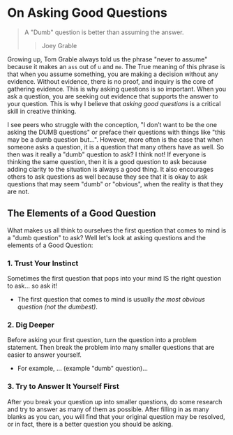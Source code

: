 # On Asking Good Questions

> A "Dumb" question is better than assuming the answer.
>
> > Joey Grable

Growing up, Tom Grable always told us the phrase "never to assume" because it makes an `ass` out of `u` and `me`. The True meaning of this phrase is that when you assume something, you are making a decision without any evidence. Without evidence, there is no proof, and inquiry is the core of gathering evidence. This is why asking questions is so important. When you ask a question, you are seeking out evidence that supports the answer to your question. This is why I believe that _asking good questions_ is a critical skill in creative thinking.

I see peers who struggle with the conception, "I don’t want to be the one asking the DUMB questions" or preface their questions with things like "this may be a dumb question but...". However, more often is the case that when someone asks a question, it is a question that many others have as well. So then was it really a "dumb" question to ask? I think not! If everyone is thinking the same question, then it is a good question to ask because adding clarity to the situation is always a good thing. It also encourages others to ask questions as well because they see that it is okay to ask questions that may seem "dumb" or "obvious", when the reality is that they are not.

## The Elements of a Good Question

What makes us all think to ourselves the first question that comes to mind is a "dumb question" to ask? Well let's look at asking questions and the elements of a Good Question:

### 1. Trust Your Instinct

Sometimes the first question that pops into your mind IS the right question to ask... so ask it!

- The first question that comes to mind is usually _the most obvious question (not the dumbest)_.

### 2. Dig Deeper

Before asking your first question, turn the question into a problem statement. Then break the problem into many smaller questions that are easier to answer yourself.

- For example, ... (example "dumb" question)...

### 3. Try to Answer It Yourself First

After you break your question up into smaller questions, do some research and try to answer as many of them as possible. After filling in as many blanks as you can, you will find that your original question may be resolved, or in fact, there is a better question you should be asking.
